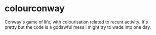 # colourconway
Conway's game of life, with colourisation related to recent activity. It's pretty but the code is a godawful mess I might try to wade into one day.
